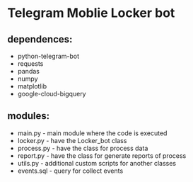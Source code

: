 # Telegram Moblie Locker bot

## dependences:
- python-telegram-bot
- requests
- pandas
- numpy
- matplotlib
- google-cloud-bigquery

## modules:
- main.py - main module where the code is executed
- locker.py - have the Locker_bot class
- process.py - have the class for process data
- report.py - have the class for generate reports of process
- utils.py - additional custom scripts for another classes
- events.sql - query for collect events
